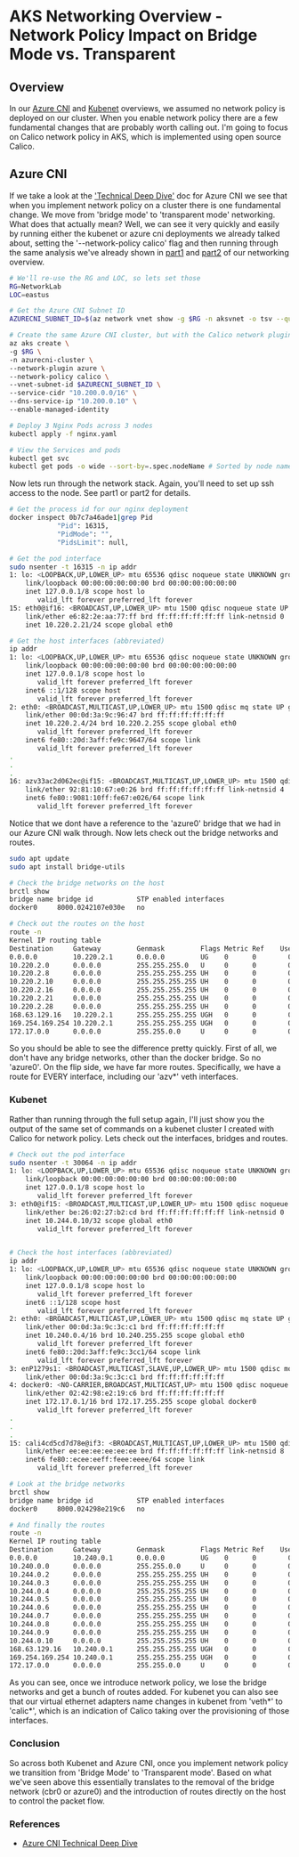 
# AKS Networking Overview - Network Policy Impact on Bridge Mode vs. Transparent

## Overview

In our [Azure CNI](./part2-azurecni.md) and [Kubenet](./part1-kubenet.md) overviews, we assumed no network policy is deployed on our cluster. When you enable network policy there are a few fundamental changes that are probably worth calling out. I'm going to focus on Calico network policy in AKS, which is implemented using open source Calico.

## Azure CNI

If we take a look at the ['Technical Deep Dive'](https://azure.microsoft.com/en-us/blog/integrating-azure-cni-and-calico-a-technical-deep-dive/) doc for Azure CNI we see that when you implement network policy on a cluster there is one fundamental change. We move from 'bridge mode' to 'transparent mode' networking. What does that actually mean? Well, we can see it very quickly and easily by running either the kubenet or azure cni deployments we already talked about, setting the '--network-policy calico' flag and then running through the same analysis we've already shown in [part1](./part1-kubenet.md) and [part2](./part2-azurecni.md) of our networking overview.

```bash
# We'll re-use the RG and LOC, so lets set those
RG=NetworkLab
LOC=eastus

# Get the Azure CNI Subnet ID
AZURECNI_SUBNET_ID=$(az network vnet show -g $RG -n aksvnet -o tsv --query "subnets[?name=='azurecni'].id")

# Create the same Azure CNI cluster, but with the Calico network plugin
az aks create \
-g $RG \
-n azurecni-cluster \
--network-plugin azure \
--network-policy calico \
--vnet-subnet-id $AZURECNI_SUBNET_ID \
--service-cidr "10.200.0.0/16" \
--dns-service-ip "10.200.0.10" \
--enable-managed-identity

# Deploy 3 Nginx Pods across 3 nodes
kubectl apply -f nginx.yaml

# View the Services and pods
kubectl get svc
kubectl get pods -o wide --sort-by=.spec.nodeName # Sorted by node name
```

Now lets run through the network stack. Again, you'll need to set up ssh access to the node. See part1 or part2 for details.

```bash
# Get the process id for our nginx deployment
docker inspect 0b7c7a46ade1|grep Pid
            "Pid": 16315,
            "PidMode": "",
            "PidsLimit": null,

# Get the pod interface
sudo nsenter -t 16315 -n ip addr
1: lo: <LOOPBACK,UP,LOWER_UP> mtu 65536 qdisc noqueue state UNKNOWN group default qlen 1000
    link/loopback 00:00:00:00:00:00 brd 00:00:00:00:00:00
    inet 127.0.0.1/8 scope host lo
       valid_lft forever preferred_lft forever
15: eth0@if16: <BROADCAST,UP,LOWER_UP> mtu 1500 qdisc noqueue state UP group default qlen 1000
    link/ether e6:82:2e:aa:77:ff brd ff:ff:ff:ff:ff:ff link-netnsid 0
    inet 10.220.2.21/24 scope global eth0

# Get the host interfaces (abbreviated)
ip addr
1: lo: <LOOPBACK,UP,LOWER_UP> mtu 65536 qdisc noqueue state UNKNOWN group default qlen 1000
    link/loopback 00:00:00:00:00:00 brd 00:00:00:00:00:00
    inet 127.0.0.1/8 scope host lo
       valid_lft forever preferred_lft forever
    inet6 ::1/128 scope host
       valid_lft forever preferred_lft forever
2: eth0: <BROADCAST,MULTICAST,UP,LOWER_UP> mtu 1500 qdisc mq state UP group default qlen 1000
    link/ether 00:0d:3a:9c:96:47 brd ff:ff:ff:ff:ff:ff
    inet 10.220.2.4/24 brd 10.220.2.255 scope global eth0
       valid_lft forever preferred_lft forever
    inet6 fe80::20d:3aff:fe9c:9647/64 scope link
       valid_lft forever preferred_lft forever
.
.
.
16: azv33ac2d062ec@if15: <BROADCAST,MULTICAST,UP,LOWER_UP> mtu 1500 qdisc noqueue state UP group default qlen 1000
    link/ether 92:81:10:67:e0:26 brd ff:ff:ff:ff:ff:ff link-netnsid 4
    inet6 fe80::9081:10ff:fe67:e026/64 scope link
       valid_lft forever preferred_lft forever
```

Notice that we dont have a reference to the 'azure0' bridge that we had in our Azure CNI walk through. Now lets check out the bridge networks and routes.

```bash
sudo apt update
sudo apt install bridge-utils

# Check the bridge networks on the host
brctl show
bridge name bridge id           STP enabled interfaces
docker0     8000.0242107e030e   no

# Check out the routes on the host
route -n
Kernel IP routing table
Destination     Gateway         Genmask         Flags Metric Ref    Use Iface
0.0.0.0         10.220.2.1      0.0.0.0         UG    0      0        0 eth0
10.220.2.0      0.0.0.0         255.255.255.0   U     0      0        0 eth0
10.220.2.8      0.0.0.0         255.255.255.255 UH    0      0        0 azv590e0427f9b
10.220.2.10     0.0.0.0         255.255.255.255 UH    0      0        0 azv5638516250a
10.220.2.16     0.0.0.0         255.255.255.255 UH    0      0        0 azvc6db35c2bf7
10.220.2.21     0.0.0.0         255.255.255.255 UH    0      0        0 azv33ac2d062ec
10.220.2.28     0.0.0.0         255.255.255.255 UH    0      0        0 azva2bb7836522
168.63.129.16   10.220.2.1      255.255.255.255 UGH   0      0        0 eth0
169.254.169.254 10.220.2.1      255.255.255.255 UGH   0      0        0 eth0
172.17.0.0      0.0.0.0         255.255.0.0     U     0      0        0 docker0

```

So you should be able to see the difference pretty quickly. First of all, we don't have any bridge networks, other than the docker bridge. So no 'azure0'. On the flip side, we have far more routes. Specifically, we have a route for EVERY interface, including our 'azv*' veth interfaces. 

### Kubenet

Rather than running through the full setup again, I'll just show you the output of the same set of commands on a kubenet cluster I created with Calico for network policy. Lets check out the interfaces, bridges and routes.

```bash
# Check out the pod interface
sudo nsenter -t 30064 -n ip addr
1: lo: <LOOPBACK,UP,LOWER_UP> mtu 65536 qdisc noqueue state UNKNOWN group default qlen 1000
    link/loopback 00:00:00:00:00:00 brd 00:00:00:00:00:00
    inet 127.0.0.1/8 scope host lo
       valid_lft forever preferred_lft forever
3: eth0@if15: <BROADCAST,MULTICAST,UP,LOWER_UP> mtu 1500 qdisc noqueue state UP group default
    link/ether be:26:02:27:b2:cd brd ff:ff:ff:ff:ff:ff link-netnsid 0
    inet 10.244.0.10/32 scope global eth0
       valid_lft forever preferred_lft forever


# Check the host interfaces (abbreviated)
ip addr
1: lo: <LOOPBACK,UP,LOWER_UP> mtu 65536 qdisc noqueue state UNKNOWN group default qlen 1000
    link/loopback 00:00:00:00:00:00 brd 00:00:00:00:00:00
    inet 127.0.0.1/8 scope host lo
       valid_lft forever preferred_lft forever
    inet6 ::1/128 scope host
       valid_lft forever preferred_lft forever
2: eth0: <BROADCAST,MULTICAST,UP,LOWER_UP> mtu 1500 qdisc mq state UP group default qlen 1000
    link/ether 00:0d:3a:9c:3c:c1 brd ff:ff:ff:ff:ff:ff
    inet 10.240.0.4/16 brd 10.240.255.255 scope global eth0
       valid_lft forever preferred_lft forever
    inet6 fe80::20d:3aff:fe9c:3cc1/64 scope link
       valid_lft forever preferred_lft forever
3: enP1279s1: <BROADCAST,MULTICAST,SLAVE,UP,LOWER_UP> mtu 1500 qdisc mq master eth0 state UP group default qlen 1000
    link/ether 00:0d:3a:9c:3c:c1 brd ff:ff:ff:ff:ff:ff
4: docker0: <NO-CARRIER,BROADCAST,MULTICAST,UP> mtu 1500 qdisc noqueue state DOWN group default
    link/ether 02:42:98:e2:19:c6 brd ff:ff:ff:ff:ff:ff
    inet 172.17.0.1/16 brd 172.17.255.255 scope global docker0
       valid_lft forever preferred_lft forever
.
.
.
15: cali4cd5cd7d78e@if3: <BROADCAST,MULTICAST,UP,LOWER_UP> mtu 1500 qdisc noqueue state UP group default
    link/ether ee:ee:ee:ee:ee:ee brd ff:ff:ff:ff:ff:ff link-netnsid 8
    inet6 fe80::ecee:eeff:feee:eeee/64 scope link
       valid_lft forever preferred_lft forever

# Look at the bridge networks
brctl show
bridge name bridge id           STP enabled interfaces
docker0     8000.024298e219c6   no

# And finally the routes
route -n
Kernel IP routing table
Destination     Gateway         Genmask         Flags Metric Ref    Use Iface
0.0.0.0         10.240.0.1      0.0.0.0         UG    0      0        0 eth0
10.240.0.0      0.0.0.0         255.255.0.0     U     0      0        0 eth0
10.244.0.2      0.0.0.0         255.255.255.255 UH    0      0        0 cali16fcf5898b5
10.244.0.3      0.0.0.0         255.255.255.255 UH    0      0        0 calidb3c3076a20
10.244.0.4      0.0.0.0         255.255.255.255 UH    0      0        0 calie303d952cb6
10.244.0.5      0.0.0.0         255.255.255.255 UH    0      0        0 calia13e3da9825
10.244.0.6      0.0.0.0         255.255.255.255 UH    0      0        0 cali0b8d4f989c0
10.244.0.7      0.0.0.0         255.255.255.255 UH    0      0        0 calid51803d5b2f
10.244.0.8      0.0.0.0         255.255.255.255 UH    0      0        0 cali84427e61d61
10.244.0.9      0.0.0.0         255.255.255.255 UH    0      0        0 calidc7b59b68d8
10.244.0.10     0.0.0.0         255.255.255.255 UH    0      0        0 cali4cd5cd7d78e
168.63.129.16   10.240.0.1      255.255.255.255 UGH   0      0        0 eth0
169.254.169.254 10.240.0.1      255.255.255.255 UGH   0      0        0 eth0
172.17.0.0      0.0.0.0         255.255.0.0     U     0      0        0 docker0
```

As you can see, once we introduce network policy, we lose the bridge networks and get a bunch of routes added. For kubenet you can also see that our virtual ethernet adapters name changes in kubenet from 'veth*' to 'calic*', which is an indication of Calico taking over the provisioning of those interfaces.

### Conclusion

So across both Kubenet and Azure CNI, once you implement network policy we transition from 'Bridge Mode' to 'Transparent mode'. Based on what we've seen above this essentially translates to the removal of the bridge network (cbr0 or azure0) and the introduction of routes directly on the host to control the packet flow.

### References

* [Azure CNI Technical Deep Dive](https://azure.microsoft.com/en-us/blog/integrating-azure-cni-and-calico-a-technical-deep-dive/)